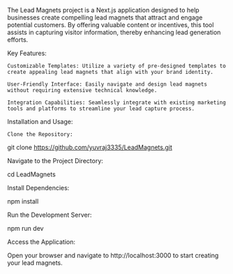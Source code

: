 The Lead Magnets project is a Next.js application designed to help businesses create compelling lead magnets that attract and engage potential customers. By offering valuable content or incentives, this tool assists in capturing visitor information, thereby enhancing lead generation efforts.

Key Features:

    Customizable Templates: Utilize a variety of pre-designed templates to create appealing lead magnets that align with your brand identity.

    User-Friendly Interface: Easily navigate and design lead magnets without requiring extensive technical knowledge.

    Integration Capabilities: Seamlessly integrate with existing marketing tools and platforms to streamline your lead capture process.

Installation and Usage:

    Clone the Repository:

git clone https://github.com/yuvraj3335/LeadMagnets.git

Navigate to the Project Directory:

cd LeadMagnets

Install Dependencies:

npm install

Run the Development Server:

npm run dev

Access the Application:

Open your browser and navigate to http://localhost:3000 to start creating your lead magnets.
